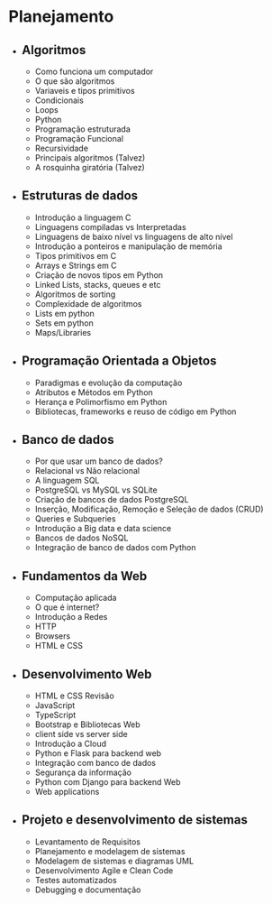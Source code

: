# Planejamento

- ## Algoritmos 
    -  Como funciona um computador
    -  O que são algoritmos
    -  Variaveis e tipos primitivos
    -  Condicionais
    -  Loops
    -  Python
    -  Programação estruturada
    -  Programação Funcional
    -  Recursividade
    -  Principais algoritmos (Talvez)
    -  A rosquinha giratória (Talvez)
- ## Estruturas de dados
    -  Introdução a linguagem C
    -  Linguagens compiladas vs Interpretadas
    -  Linguagens de baixo nível vs linguagens de alto nível
    -  Introdução a ponteiros e manipulação de memória
    -  Tipos primitivos em C
    -  Arrays e Strings em C
    -  Criação de novos tipos em Python
    -  Linked Lists, stacks, queues e etc
    -  Algoritmos de sorting
    -  Complexidade de algoritmos
    -  Lists em python
    -  Sets em python
    -  Maps/Libraries
- ## Programação Orientada a Objetos
    -  Paradigmas e evolução da computação
    -  Atributos e Métodos em Python
    -  Herança e Polimorfismo em Python
    -  Bibliotecas, frameworks e reuso de código em Python
- ## Banco de dados
    -  Por que usar um banco de dados?
    -  Relacional vs Não relacional
    -  A linguagem SQL
    -  PostgreSQL vs MySQL vs SQLite
    -  Criação de bancos de dados PostgreSQL
    -  Inserção, Modificação, Remoção e Seleção de dados (CRUD)
    -  Queries e Subqueries
    -  Introdução a Big data e data science
    -  Bancos de dados NoSQL
    -  Integração de banco de dados com Python
- ## Fundamentos da Web
    -  Computação aplicada
    -  O que é internet?
    -  Introdução a Redes
    -  HTTP
    -  Browsers
    -  HTML e CSS
- ## Desenvolvimento Web
    -  HTML e CSS Revisão
    -  JavaScript
    -  TypeScript
    -  Bootstrap e Bibliotecas Web
    -  client side vs server side
    -  Introdução a Cloud
    -  Python e Flask para backend web
    -  Integração com banco de dados
    -  Segurança da informação
    -  Python com Django para backend Web 
    -  Web applications
- ## Projeto e desenvolvimento de sistemas
    -  Levantamento de Requisitos
    -  Planejamento e modelagem de sistemas
    -  Modelagem de sistemas e diagramas UML
    -  Desenvolvimento Agile e Clean Code
    -  Testes automatizados
    -  Debugging e documentação
